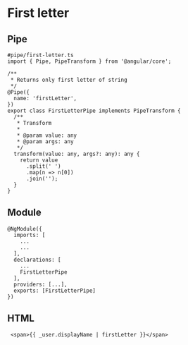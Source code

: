 First letter
=

Pipe
-

    #pipe/first-letter.ts
    import { Pipe, PipeTransform } from '@angular/core';
    
    /**
     * Returns only first letter of string
     */
    @Pipe({
      name: 'firstLetter',
    })
    export class FirstLetterPipe implements PipeTransform {
      /**
       * Transform
       *
       * @param value: any
       * @param args: any
       */
      transform(value: any, args?: any): any {
        return value
          .split(' ')
          .map(n => n[0])
          .join('');
      }
    }

Module
-

    @NgModule({
      imports: [
        ...
        ...
      ],
      declarations: [
        ...
        FirstLetterPipe
      ],
      providers: [...],
      exports: [FirstLetterPipe]
    })

HTML
-

     <span>{{ _user.displayName | firstLetter }}</span>
